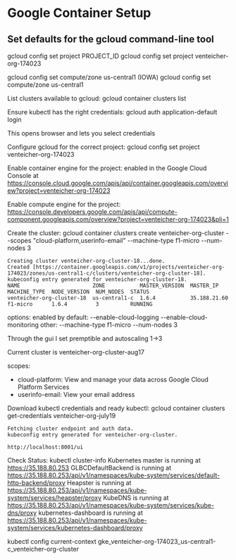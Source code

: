 # Google Container Setup


## Set defaults for the gcloud command-line tool

gcloud config set project PROJECT_ID
gcloud config set project venteicher-org-174023

gcloud config set compute/zone us-central1     (IOWA)
gcloud config set compute/zone us-central1




List clusters available to gcloud:
  gcloud container clusters list

Ensure kubectl has the right credentials:
  gcloud auth application-default login

  This opens browser and lets you select credentials


Configure gcloud for the correct project:
  gcloud config set project venteicher-org-174023

Enable container engine for the project:
  enabled in the Google Cloud Console at https://console.cloud.google.com/apis/api/container.googleapis.com/overview?project=venteicher-org-174023

Enable compute engine for the project:
  https://console.developers.google.com/apis/api/compute-component.googleapis.com/overview?project=venteicher-org-174023&pli=1

Create the cluster:
  gcloud container clusters create venteicher-org-cluster --scopes "cloud-platform,userinfo-email" --machine-type f1-micro --num-nodes 3

    Creating cluster venteicher-org-cluster-18...done.
    Created [https://container.googleapis.com/v1/projects/venteicher-org-174023/zones/us-central1-c/clusters/venteicher-org-cluster-18].
    kubeconfig entry generated for venteicher-org-cluster-18.
    NAME                       ZONE           MASTER_VERSION  MASTER_IP     MACHINE_TYPE  NODE_VERSION  NUM_NODES  STATUS
    venteicher-org-cluster-18  us-central1-c  1.6.4           35.188.21.60  f1-micro      1.6.4         3          RUNNING

  options:
    enabled by default:
      --enable-cloud-logging --enable-cloud-monitoring 
    other:
      --machine-type f1-micro --num-nodes 3

  Through the gui I set premptible and autoscaling 1->3

  Current cluster is venteicher-org-cluster-aug17




  scopes:
  - cloud-platform: View and manage your data across Google Cloud Platform Services
  - userinfo-email: View your email address


Download kubectl credentials and ready kubectl:
  gcloud container clusters get-credentials venteicher-org-july19

    Fetching cluster endpoint and auth data.
    kubeconfig entry generated for venteicher-org-cluster.

    http://localhost:8001/ui

Check Status:
  kubectl cluster-info
    Kubernetes master is running at https://35.188.80.253
    GLBCDefaultBackend is running at https://35.188.80.253/api/v1/namespaces/kube-system/services/default-http-backend/proxy
    Heapster is running at https://35.188.80.253/api/v1/namespaces/kube-system/services/heapster/proxy
    KubeDNS is running at https://35.188.80.253/api/v1/namespaces/kube-system/services/kube-dns/proxy
    kubernetes-dashboard is running at https://35.188.80.253/api/v1/namespaces/kube-system/services/kubernetes-dashboard/proxy

  kubectl config current-context
    gke_venteicher-org-174023_us-central1-c_venteicher-org-cluster


